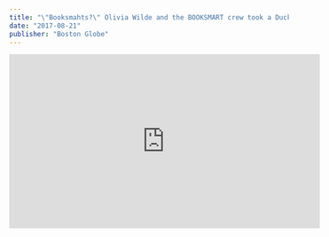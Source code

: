 ```yaml
---
title: "\"Booksmahts?\" Olivia Wilde and the BOOKSMART crew took a Duck Tour on the Charles, and our reporters went along for the ride."
date: "2017-08-21"
publisher: "Boston Globe"
---
```


<iframe src="https://www.facebook.com/plugins/video.php?href=https%3A%2F%2Fwww.facebook.com%2Fglobe%2Fvideos%2F2376484079240305%2F&width=560&show_text=false&height=314&appId" width="560" height="314" style="border:none;overflow:hidden" scrolling="no" frameborder="0" allowTransparency="true" allow="encrypted-media" allowFullScreen="true" title="Olivia Wilde and the BOOKSMART crew took a Duck Tour"></iframe>